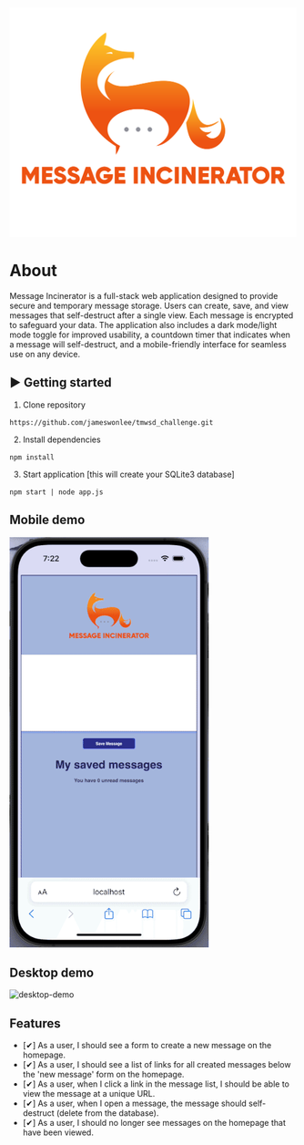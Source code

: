 ![message-incinerator-logo]

[message-incinerator-logo]: ./public/logo.svg

# About
Message Incinerator is a full-stack web application designed to provide secure and temporary message storage. Users can create, save, and view messages that self-destruct after a single view. Each message is encrypted to safeguard your data. The application also includes a dark mode/light mode toggle for improved usability, a countdown timer that indicates when a message will self-destruct, and a mobile-friendly interface for seamless use on any device.

## ▶️ Getting started

1. Clone repository
```
https://github.com/jameswonlee/tmwsd_challenge.git
```
2. Install dependencies

```
npm install
``` 
3. Start application [this will create your SQLite3 database]
```
npm start | node app.js
```

## Mobile demo

![mobile-demo](./assets/mobile-demo.gif)

## Desktop demo

![desktop-demo](./assets/desktop-demo.gif)


## Features

- [✔] As a user, I should see a form to create a new message on the homepage.
- [✔] As a user, I should see a list of links for all created messages below the 'new message' form on the homepage.
- [✔] As a user, when I click a link in the message list, I should be able to view the message at a unique URL.
- [✔] As a user, when I open a message, the message should self-destruct (delete from the database).
- [✔] As a user, I should no longer see messages on the homepage that have been viewed.